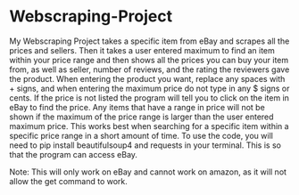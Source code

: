 # Webscraping-Project
My Webscraping Project takes a specific item from eBay and scrapes all the prices and sellers. Then it takes a user entered maximum to find an item within your price range and then shows all the prices you can buy your item from, as well as seller, number of reviews, and the rating the reviewers gave the product.
When entering the product you want, replace any spaces with + signs, and when entering the maximum price do not type in any $ signs or cents. If the price is not listed the program will tell you to click on the item in eBay to find the price. Any items that have a range in price will not be shown if the maximum of the price range is larger than the user entered maximum price. 
This works best when searching for a specific item within a specific price range in a short amount of time.
To use the code, you will need to pip install beautifulsoup4 and requests in your terminal. This is so that the program can access eBay.

Note: This will only work on eBay and cannot work on amazon, as it will not allow the get command to work.
